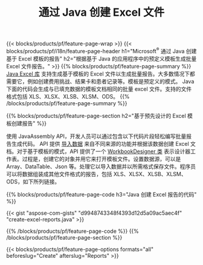﻿---
title: 通过 Java 创建 Excel 文件
url: /zh/java/assembly/
description: 使用 Java 电子表格库从模板工作表生成 Microsoft Excel 电子表格
---
{{< blocks/products/pf/feature-page-wrap >}}
{{< blocks/products/pf/i18n/feature-page-header h1="Microsoft<sup>&reg;</sup> 通过 Java 创建基于 Excel 模板的报告" h2="根据基于 Java 的应用程序中的预定义模板生成批量 Excel 文件报告。" >}}
{{% blocks/products/pf/feature-page-summary %}}
[Java Excel 库](/cells/java/) 支持生成基于模板的 Excel 文件以生成批量报告。大多数情况下都需要它，例如创建费用挑战、结果卡和患者记录等。模板是预定义的模式。 Java 下面的代码会生成与已填充数据的模板文档相同的批量 excel 文件。支持的文件格式包括 XLS、XLSX、XLSB、XLSM、ODS。
{{% /blocks/products/pf/feature-page-summary %}}

{{% blocks/products/pf/feature-page-section h2="基于预先设计的 Excel 模板创建报告" %}}

使用 JavaAssembly API，开发人员可以通过包含以下代码片段轻松编写批量报告生成代码。 API 提供 [导入数据](https://docs.aspose.com/cells/java/import-and-export-data/) 来自不同来源的功能并根据该数据创建 Excel 文档。对于基于模板的模式，API 提供了一个 [WorkbookDesigner 类](https://apireference.aspose.com/cells/java/com.aspose.cells/WorkbookDesigner) 表示设计器工作表。过程是，创建它的对象并用它来打开模板文件。设置数据源，可以是 Array、DataTable、Json 等。处理它以导入数据并以所需格式保存文件。程序员可以将数据组装成其他文件格式的报告，包括 XLS、XLSX、XLSB、XLSM、ODS，如下所列链接。



{{% blocks/products/pf/feature-page-code h3="Java 创建 Excel 报告的代码" %}}

{{< gist "aspose-com-gists" "d9948743348f4393d12d5a09ac5aec4f" "create-excel-reports.java" >}}

{{% /blocks/products/pf/feature-page-code %}}
{{% /blocks/products/pf/feature-page-section %}}

{{< blocks/products/pf/feature-page-options formats="all" beforeslug="Create" afterslug="Reports" >}}